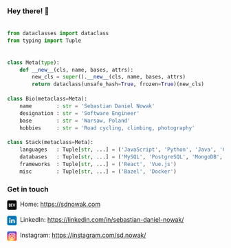 
### Hey there! 👋

```python

from dataclasses import dataclass
from typing import Tuple


class Meta(type):
    def __new__(cls, name, bases, attrs):
        new_cls = super().__new__(cls, name, bases, attrs)
        return dataclass(unsafe_hash=True, frozen=True)(new_cls)

class Bio(metaclass=Meta):
    name        : str = 'Sebastian Daniel Nowak'
    designation : str = 'Software Engineer'
    base        : str = 'Warsaw, Poland'
    hobbies     : str = 'Road cycling, climbing, photography'

class Stack(metaclass=Meta):
    languages   : Tuple[str, ...] = ('JavaScript', 'Python', 'Java', 'C++')
    databases   : Tuple[str, ...] = ('MySQL', 'PostgreSQL', 'MongoDB', 'Redis')
    frameworks  : Tuple[str, ...] = ('React', 'Vue.js')
    misc        : Tuple[str, ...] = ('Bazel', 'Docker')
```


### Get in touch

<a href="https://sdnowak.com"><img width="22px" valign="top" src="https://raw.githubusercontent.com/edent/SuperTinyIcons/9f13284dfaa5ec877e42fff53f0bc6ba6ff82953/images/svg/dev_to.svg"/></a>&nbsp; Home: https://sdnowak.com

<a href="https://linkedin.com/in/sebastian-daniel-nowak/"><img width="22px" valign="top" src="https://raw.githubusercontent.com/edent/SuperTinyIcons/099dc12b59179d07d534069bc8551718f786d91a/images/svg/linkedin.svg"/></a>&nbsp; LinkedIn: https://linkedin.com/in/sebastian-daniel-nowak/

<a href="https://instagram.com/sd.nowak/"><img width="22px" valign="top" src="https://raw.githubusercontent.com/edent/SuperTinyIcons/099dc12b59179d07d534069bc8551718f786d91a/images/svg/instagram.svg"/></a>&nbsp; Instagram: https://instagram.com/sd.nowak/
